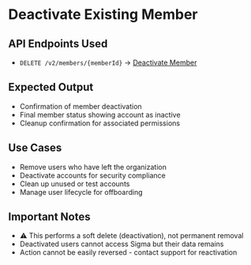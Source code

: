 # Deactivate Existing Member

## API Endpoints Used

- `DELETE /v2/members/{memberId}` → [Deactivate Member](https://help.sigmacomputing.com/reference/deletemember)

## Expected Output

- Confirmation of member deactivation
- Final member status showing account as inactive
- Cleanup confirmation for associated permissions

## Use Cases

- Remove users who have left the organization
- Deactivate accounts for security compliance
- Clean up unused or test accounts
- Manage user lifecycle for offboarding

## Important Notes

- ⚠️ This performs a soft delete (deactivation), not permanent removal
- Deactivated users cannot access Sigma but their data remains
- Action cannot be easily reversed - contact support for reactivation